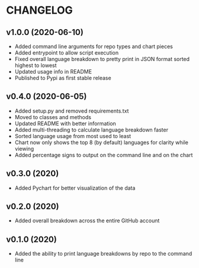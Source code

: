 # CHANGELOG

## v1.0.0 (2020-06-10)

* Added command line arguments for repo types and chart pieces
* Added entrypoint to allow script execution
* Fixed overall language breakdown to pretty print in JSON format sorted highest to lowest
* Updated usage info in README
* Published to Pypi as first stable release

## v0.4.0 (2020-06-05)

* Added setup.py and removed requirements.txt
* Moved to classes and methods
* Updated README with better information
* Added multi-threading to calculate language breakdown faster
* Sorted language usage from most used to least
* Chart now only shows the top 8 (by default) languages for clarity while viewing
* Added percentage signs to output on the command line and on the chart

## v0.3.0 (2020)

* Added Pychart for better visualization of the data

## v0.2.0 (2020)

* Added overall breakdown across the entire GitHub account

## v0.1.0 (2020)

* Added the ability to print language breakdowns by repo to the command line
